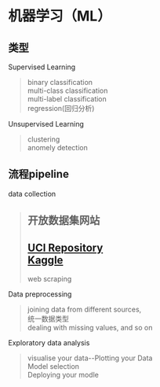 机器学习（ML）
======

## 类型
Supervised Learning  
>binary classification<br>
>multi-class classification<br>
>multi-label classification<br>
>regression(回归分析)

Unsupervised Learning 
>clustering<br>
>anomely detection  

## 流程pipeline
data collection
>开放数据集网站 
>------  
>[UCI Repository](https://archive.ics.uci.edu/ml/index.php)<br>
>[Kaggle](https://www.kaggle.com/datasets)<br>
>-----
>web scraping

Data preprocessing
>joining data from different sources,<br>
>统一数据类型<br>
>dealing with missing values, and so on

Exploratory data analysis<br>
>visualise your data--Plotting your Data<br>
Model selection<br>
Deploying your modle
